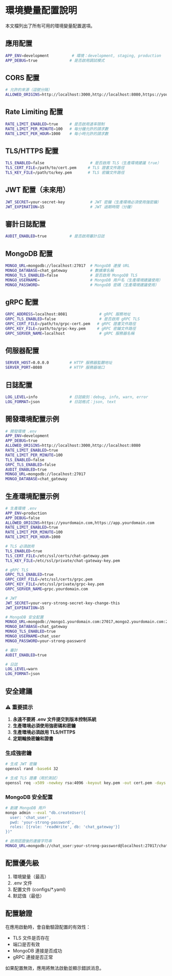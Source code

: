# 環境變量配置說明

本文檔列出了所有可用的環境變量配置選項。

## 應用配置

```bash
APP_ENV=development          # 環境：development, staging, production
APP_DEBUG=true              # 是否啟用調試模式
```

## CORS 配置

```bash
# 允許的來源（逗號分隔）
ALLOWED_ORIGINS=http://localhost:3000,http://localhost:8080,https://yourdomain.com
```

## Rate Limiting 配置

```bash
RATE_LIMIT_ENABLED=true     # 是否啟用速率限制
RATE_LIMIT_PER_MINUTE=100   # 每分鐘允許的請求數
RATE_LIMIT_PER_HOUR=1000    # 每小時允許的請求數
```

## TLS/HTTPS 配置

```bash
TLS_ENABLED=false                    # 是否啟用 TLS（生產環境建議 true）
TLS_CERT_FILE=/path/to/cert.pem     # TLS 證書文件路徑
TLS_KEY_FILE=/path/to/key.pem       # TLS 密鑰文件路徑
```

## JWT 配置（未來用）

```bash
JWT_SECRET=your-secret-key           # JWT 密鑰（生產環境必須使用強密鑰）
JWT_EXPIRATION=15                    # JWT 過期時間（分鐘）
```

## 審計日誌配置

```bash
AUDIT_ENABLED=true          # 是否啟用審計日誌
```

## MongoDB 配置

```bash
MONGO_URL=mongodb://localhost:27017  # MongoDB 連接 URL
MONGO_DATABASE=chat_gateway          # 數據庫名稱
MONGO_TLS_ENABLED=false              # 是否啟用 MongoDB TLS
MONGO_USERNAME=                      # MongoDB 用戶名（生產環境建議使用）
MONGO_PASSWORD=                      # MongoDB 密碼（生產環境建議使用）
```

## gRPC 配置

```bash
GRPC_ADDRESS=localhost:8081              # gRPC 服務地址
GRPC_TLS_ENABLED=false                   # 是否啟用 gRPC TLS
GRPC_CERT_FILE=/path/to/grpc-cert.pem   # gRPC 證書文件路徑
GRPC_KEY_FILE=/path/to/grpc-key.pem     # gRPC 密鑰文件路徑
GRPC_SERVER_NAME=localhost               # gRPC 服務器名稱
```

## 伺服器配置

```bash
SERVER_HOST=0.0.0.0         # HTTP 服務器監聽地址
SERVER_PORT=8080            # HTTP 服務器端口
```

## 日誌配置

```bash
LOG_LEVEL=info              # 日誌級別：debug, info, warn, error
LOG_FORMAT=json             # 日誌格式：json, text
```

## 開發環境配置示例

```bash
# 開發環境 .env
APP_ENV=development
APP_DEBUG=true
ALLOWED_ORIGINS=http://localhost:3000,http://localhost:8080
RATE_LIMIT_ENABLED=true
RATE_LIMIT_PER_MINUTE=100
TLS_ENABLED=false
GRPC_TLS_ENABLED=false
AUDIT_ENABLED=true
MONGO_URL=mongodb://localhost:27017
MONGO_DATABASE=chat_gateway
```

## 生產環境配置示例

```bash
# 生產環境 .env
APP_ENV=production
APP_DEBUG=false
ALLOWED_ORIGINS=https://yourdomain.com,https://app.yourdomain.com
RATE_LIMIT_ENABLED=true
RATE_LIMIT_PER_MINUTE=100
RATE_LIMIT_PER_HOUR=1000

# TLS 必須啟用
TLS_ENABLED=true
TLS_CERT_FILE=/etc/ssl/certs/chat-gateway.pem
TLS_KEY_FILE=/etc/ssl/private/chat-gateway-key.pem

# gRPC TLS
GRPC_TLS_ENABLED=true
GRPC_CERT_FILE=/etc/ssl/certs/grpc.pem
GRPC_KEY_FILE=/etc/ssl/private/grpc-key.pem
GRPC_SERVER_NAME=grpc.yourdomain.com

# JWT
JWT_SECRET=your-very-strong-secret-key-change-this
JWT_EXPIRATION=15

# MongoDB 安全配置
MONGO_URL=mongodb://mongo1.yourdomain.com:27017,mongo2.yourdomain.com:27017
MONGO_DATABASE=chat_gateway
MONGO_TLS_ENABLED=true
MONGO_USERNAME=chat_user
MONGO_PASSWORD=your-strong-password

# 審計
AUDIT_ENABLED=true

# 日誌
LOG_LEVEL=warn
LOG_FORMAT=json
```

## 安全建議

### ⚠️ 重要提示

1. **永遠不要將 .env 文件提交到版本控制系統**
2. **生產環境必須使用強密碼和密鑰**
3. **生產環境必須啟用 TLS/HTTPS**
4. **定期輪換密鑰和證書**

### 生成強密鑰

```bash
# 生成 JWT 密鑰
openssl rand -base64 32

# 生成 TLS 證書（用於測試）
openssl req -x509 -newkey rsa:4096 -keyout key.pem -out cert.pem -days 365 -nodes
```

### MongoDB 安全配置

```bash
# 創建 MongoDB 用戶
mongo admin --eval "db.createUser({
  user: 'chat_user',
  pwd: 'your-strong-password',
  roles: [{role: 'readWrite', db: 'chat_gateway'}]
})"

# 啟用認證後的連接字符串
MONGO_URL=mongodb://chat_user:your-strong-password@localhost:27017/chat_gateway?authSource=admin
```

## 配置優先級

1. 環境變量（最高）
2. .env 文件
3. 配置文件 (configs/*.yaml)
4. 默認值（最低）

## 配置驗證

在應用啟動時，會自動驗證配置的有效性：

- TLS 文件是否存在
- 端口是否有效
- MongoDB 連接是否成功
- gRPC 連接是否正常

如果配置無效，應用將無法啟動並顯示錯誤消息。

